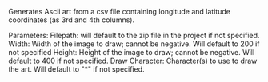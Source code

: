 Generates Ascii art from a csv file containing longitude and latitude coordinates (as 3rd and 4th columns).

Parameters:
  Filepath: will default to the zip file in the project if not specified.
  Width: Width of the image to draw; cannot be negative. Will default to 200 if not specified
  Height: Height of the image to draw; cannot be negative. Will default to 400 if not specified.
  Draw Character: Character(s) to use to draw the art. Will default to "*" if not specified.

